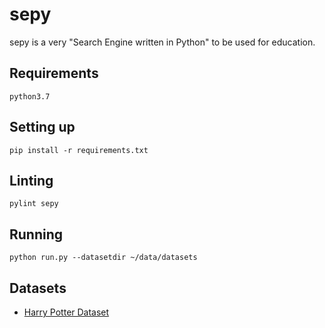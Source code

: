 # sepy

sepy is a very "Search Engine written in Python" to be used for education.

## Requirements

```
python3.7
```

## Setting up
```
pip install -r requirements.txt
```

## Linting
```
pylint sepy
```

## Running

```
python run.py --datasetdir ~/data/datasets
```

## Datasets

 - [Harry Potter Dataset](https://drive.google.com/open?id=1y3nuA9H9YTtbv-aazhcMFunioM2OwH5u)
